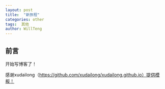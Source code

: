 ```yaml
---
layout: post
title:  "新旅程"
categories: other
tags:  其他
author: WillTeng
---
```


## 前言
开始写博客了！

感谢xudailong（https://github.com/xudailong/xudailong.github.io）提供模板！
